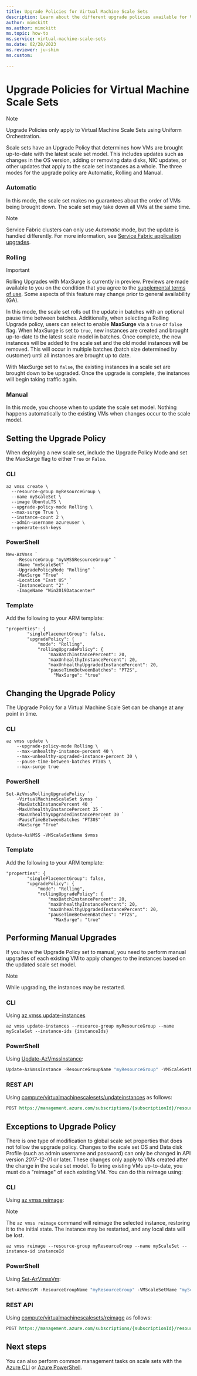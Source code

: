 ```yaml
---
title: Upgrade Policies for Virtual Machine Scale Sets
description: Learn about the different upgrade policies available for Virtual Machine Scale Sets
author: mimckitt
ms.author: mimckitt
ms.topic: how-to
ms.service: virtual-machine-scale-sets
ms.date: 02/28/2023
ms.reviewer: ju-shim
ms.custom: 

---
```

# Upgrade Policies for Virtual Machine Scale Sets

> [!NOTE]
> Upgrade Policies only apply to Virtual Machine Scale Sets using Uniform Orchestration. 

Scale sets have an Upgrade Policy that determines how VMs are brought up-to-date with the latest scale set model. This includes updates such as changes in the OS version, adding or removing data disks, NIC updates, or other updates that apply to the scale set instances as a whole. The three modes for the upgrade policy are Automatic, Rolling and Manual. 

### Automatic 
In this mode, the scale set makes no guarantees about the order of VMs being brought down. The scale set may take down all VMs at the same time. 

>[!NOTE]
> Service Fabric clusters can only use *Automatic* mode, but the update is handled differently. For more information, see [Service Fabric application upgrades](../service-fabric/service-fabric-application-upgrade.md).

### Rolling

> [!IMPORTANT]
> Rolling Upgrades with MaxSurge is currently in preview. Previews are made available to you on the condition that you agree to the [supplemental terms of use](https://azure.microsoft.com/support/legal/preview-supplemental-terms/). Some aspects of this feature may change prior to general availability (GA).

In this mode, the scale set rolls out the update in batches with an optional pause time between batches. Additionally, when selecting a Rolling Upgrade policy, users can select to enable **MaxSurge** via a `true` or `false` flag. When MaxSurge is set to `true`, new instances are created and brought up-to-date to the latest scale model in batches. Once complete, the new instances will be added to the scale set and the old model instances will be removed. This will occur in multiple batches (batch size determined by customer) until all instances are brought up to date. 

With MaxSurge set to `false`, the existing instances in a scale set are brought down to be upgraded. Once the upgrade is complete, the instances will begin taking traffic again. 

### Manual
In this mode, you choose when to update the scale set model. Nothing happens automatically to the existing VMs when changes occur to the scale model.

## Setting the Upgrade Policy

When deploying a new scale set, include the Upgrade Policy Mode and set the MaxSurge flag to either `True` or `False`.

### CLI

```azurecli-interactive
az vmss create \
  --resource-group myResourceGroup \
  --name myScaleSet \
  --image UbuntuLTS \
  --upgrade-policy-mode Rolling \
  --max-surge True \
  --instance-count 2 \
  --admin-username azureuser \
  --generate-ssh-keys
```

### PowerShell

```azurepowershell-interactive
New-AzVmss `
    -ResourceGroup "myVMSSResourceGroup" `
    -Name "myScaleSet" ` 
    -UpgradePolicyMode "Rolling" `
    -MaxSurge "True" `
    -Location "East US" `
    -InstanceCount "2" `
    -ImageName "Win2019Datacenter"
```

### Template
Add the following to your ARM template: 

```ARM
"properties": {
        "singlePlacementGroup": false,
        "upgradePolicy": {
            "mode": "Rolling",
            "rollingUpgradePolicy": {
                "maxBatchInstancePercent": 20,
                "maxUnhealthyInstancePercent": 20,
                "maxUnhealthyUpgradedInstancePercent": 20,
                "pauseTimeBetweenBatches": "PT2S",
	              "MaxSurge": "true"
```

## Changing the Upgrade Policy

The Upgrade Policy for a Virtual Machine Scale Set can be change at any point in time. 

### CLI
```azurecli-interactive
az vmss update \
    --upgrade-policy-mode Rolling \
    --max-unhealthy-instance-percent 40 \
    --max-unhealthy-upgraded-instance-percent 30 \
    --pause-time-between-batches PT30S \
    --max-surge true
```

### PowerShell

```azurepowershell-interactive
Set-AzVmssRollingUpgradePolicy `
    -VirtualMachineScaleSet $vmss `
    -MaxBatchInstancePercent 40 `
    -MaxUnhealthyInstancePercent 35 `
    -MaxUnhealthyUpgradedInstancePercent 30 `
    -PauseTimeBetweenBatches "PT30S" `
    -MaxSurge "True"

Update-AzVMSS -VMScaleSetName $vmss
```

### Template

Add the following to your ARM template: 

```ARM
"properties": {
        "singlePlacementGroup": false,
        "upgradePolicy": {
            "mode": "Rolling",
            "rollingUpgradePolicy": {
                "maxBatchInstancePercent": 20,
                "maxUnhealthyInstancePercent": 20,
                "maxUnhealthyUpgradedInstancePercent": 20,
                "pauseTimeBetweenBatches": "PT2S",
	              "MaxSurge": "true"
```

## Performing Manual Upgrades
 
If you have the Upgrade Policy set to manual, you need to perform manual upgrades of each existing VM to apply changes to the instances based on the updated scale set model. 

> [!NOTE]
> While upgrading, the instances may be restarted.

### CLI
Using [az vmss update-instances](/cli/azure/vmss)

```azurecli
az vmss update-instances --resource-group myResourceGroup --name myScaleSet --instance-ids {instanceIds}
```
### PowerShell 
Using [Update-AzVmssInstance](/powershell/module/az.compute/update-azvmssinstance):
    
```powershell
Update-AzVmssInstance -ResourceGroupName "myResourceGroup" -VMScaleSetName "myScaleSet" -InstanceId instanceId
```

### REST API 
Using [compute/virtualmachinescalesets/updateinstances](/rest/api/compute/virtualmachinescalesets/updateinstances) as follows:

```rest
POST https://management.azure.com/subscriptions/{subscriptionId}/resourceGroups/myResourceGroup/providers/Microsoft.Compute/virtualMachineScaleSets/myScaleSet/manualupgrade?api-version={apiVersion}
```

## Exceptions to Upgrade Policy

There is one type of modification to global scale set properties that does not follow the upgrade policy. Changes to the scale set OS and Data disk Profile (such as admin username and password) can only be changed in API version *2017-12-01* or later. These changes only apply to VMs created after the change in the scale set model. To bring existing VMs up-to-date, you must do a "reimage" of each existing VM. You can do this reimage using:

### CLI 
Using [az vmss reimage](/cli/azure/vmss):

> [!NOTE]
> The `az vmss reimage` command will reimage the selected instance, restoring it to the initial state. The instance may be restarted, and any local data will be lost.

```azurecli
az vmss reimage --resource-group myResourceGroup --name myScaleSet --instance-id instanceId
```

### PowerShell 
Using [Set-AzVmssVm](/powershell/module/az.compute/set-azvmssvm):

```powershell
Set-AzVmssVM -ResourceGroupName "myResourceGroup" -VMScaleSetName "myScaleSet" -InstanceId instanceId -Reimage
```

### REST API 
Using [compute/virtualmachinescalesets/reimage](/rest/api/compute/virtualmachinescalesets/reimage) as follows:

```rest
POST https://management.azure.com/subscriptions/{subscriptionId}/resourceGroups/myResourceGroup/providers/Microsoft.Compute/virtualMachineScaleSets/myScaleSet/reimage?api-version={apiVersion}
```

## Next steps
You can also perform common management tasks on scale sets with the [Azure CLI](virtual-machine-scale-sets-manage-cli.md) or [Azure PowerShell](virtual-machine-scale-sets-manage-powershell.md).

